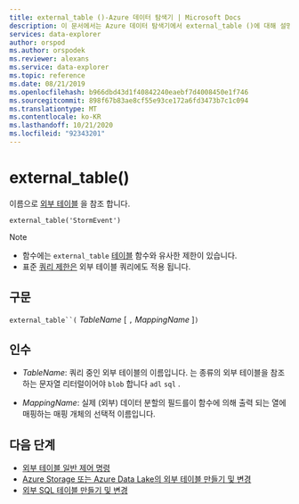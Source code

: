 ```yaml
---
title: external_table ()-Azure 데이터 탐색기 | Microsoft Docs
description: 이 문서에서는 Azure 데이터 탐색기에서 external_table ()에 대해 설명 합니다.
services: data-explorer
author: orspod
ms.author: orspodek
ms.reviewer: alexans
ms.service: data-explorer
ms.topic: reference
ms.date: 08/21/2019
ms.openlocfilehash: b966dbd43d1f40842240eaebf7d4008450e1f746
ms.sourcegitcommit: 898f67b83ae8cf55e93ce172a6fd3473b7c1c094
ms.translationtype: MT
ms.contentlocale: ko-KR
ms.lasthandoff: 10/21/2020
ms.locfileid: "92343201"
---
```

# <a name="external_table"></a>external_table()

이름으로 [외부 테이블](schema-entities/externaltables.md) 을 참조 합니다.

```kusto
external_table('StormEvent')
```

> [!NOTE]
> * 함수에는 `external_table` [테이블](tablefunction.md) 함수와 유사한 제한이 있습니다.
> * 표준 [쿼리 제한은](../concepts/querylimits.md) 외부 테이블 쿼리에도 적용 됩니다.

## <a name="syntax"></a>구문

`external_table``(` *TableName* [ `,` *MappingName* ]`)`

## <a name="arguments"></a>인수

* *TableName*: 쿼리 중인 외부 테이블의 이름입니다.
  는 종류의 외부 테이블을 참조 하는 문자열 리터럴이어야 `blob` 합니다 `adl` `sql` .

* *MappingName*: 실제 (외부) 데이터 분할의 필드를이 함수에 의해 출력 되는 열에 매핑하는 매핑 개체의 선택적 이름입니다.

## <a name="next-steps"></a>다음 단계

* [외부 테이블 일반 제어 명령](../management/external-table-commands.md)
* [Azure Storage 또는 Azure Data Lake의 외부 테이블 만들기 및 변경](../management/external-tables-azurestorage-azuredatalake.md)
* [외부 SQL 테이블 만들기 및 변경](../management/external-sql-tables.md)